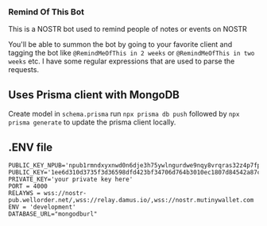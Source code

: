 ### Remind Of This Bot
This is a NOSTR bot used to remind people of notes or events on NOSTR

You'll be able to summon the bot by going to your favorite client and tagging the bot 
like `@RemindMeOfThis in 2 weeks` or `@RemindMeOfThis in two weeks` etc. I have some regular expressions that are used to parse the requests. 

## Uses Prisma client with MongoDB

Create model in `schema.prisma`
run `npx prisma db push` followed by `npx prisma generate` to update the prisma client locally.

## .ENV file

```
PUBLIC_KEY_NPUB='npub1rmndxyxnwd0n6dje3h75ywlngurdwe9nqy8vrqras32z4p7fpe9qm5s5ad'
PUBLIC_KEY='1ee6d310d3735f3d36598dfd423bf34706d764b3010ec1807d84542a87c90e4a'
PRIVATE_KEY='your private key here'
PORT = 4000
RELAYWS = wss://nostr-pub.wellorder.net/,wss://relay.damus.io/,wss://nostr.mutinywallet.com
ENV = 'development'
DATABASE_URL="mongodburl"

```
